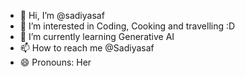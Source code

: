 - 👋 Hi, I’m @sadiyasaf
- 👀 I’m interested in Coding, Cooking and travelling :D
- 🌱 I’m currently learning Generative AI
- 📫 How to reach me @Sadiyasaf
- 😄 Pronouns: Her


<!---
sadiyasaf/sadiyasaf is a ✨ special ✨ repository because its `README.md` (this file) appears on your GitHub profile.
You can click the Preview link to take a look at your changes.
--->

